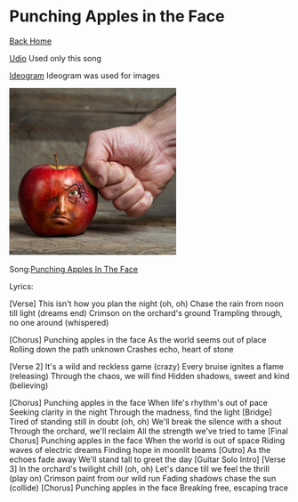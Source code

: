 # Punching Apples in the Face

[Back Home](/)

[Udio](https://www.udio.com/home)
Used only this song

[Ideogram](https://ideogram.ai/t/explore)
Ideogram was used for images

<img src="a-photo-of-a-red-apple-with-a-face-the-apple-is-be-vCjUE5bkTuK2Iiprj-REMw-jOhvfelwQdCeTa01Uc7WWg.jpeg" alt="Ashes" style="width:300px;"/>

Song:[Punching Apples In The Face](https://drive.google.com/file/d/1SauveFRGqGu4ztQtBmU7wh2eZgAvTjRa/view?usp=sharing)

Lyrics:


[Verse]
This isn't how you plan the night (oh, oh)
Chase the rain from noon till light
(dreams end)
Crimson on the orchard's ground
Trampling through, no one around
(whispered)

[Chorus]
Punching apples in the face
As the world seems out of place
Rolling down the path unknown
Crashes echo, heart of stone

[Verse 2]
It's a wild and reckless game (crazy)
Every bruise ignites a flame
(releasing)
Through the chaos, we will find
Hidden shadows, sweet and kind
(believing)

[Chorus]
Punching apples in the face
When life's rhythm's out of pace
Seeking clarity in the night
Through the madness, find the light
[Bridge]
Tired of standing still in doubt (oh, oh)
We'll break the silence with a shout
Through the orchard, we'll reclaim
All the strength we've tried to tame
[Final Chorus]
Punching apples in the face
When the world is out of space
Riding waves of electric dreams
Finding hope in moonlit beams
[Outro]
As the echoes fade away
We'll stand tall to greet the day
[Guitar Solo Intro]
[Verse 3]
In the orchard's twilight chill (oh, oh)
Let's dance till we feel the thrill
(play on)
Crimson paint from our wild run
Fading shadows chase the sun
(collide)
[Chorus]
Punching apples in the face
Breaking free, escaping trace
